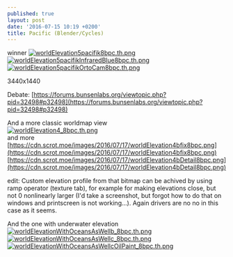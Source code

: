 ```yaml
---
published: true
layout: post
date: '2016-07-15 10:19 +0200'
title: Pacific (Blender/Cycles)
---
```

winner
[![worldElevation5pacifik8bpc.th.png](https://cdn.scrot.moe/images/2016/07/15/worldElevation5pacifik8bpc.th.png)](https://cdn.scrot.moe/images/2016/07/15/worldElevation5pacifik8bpc.png) 
[![worldElevation5pacifikInfraredBlue8bpc.th.png](https://cdn.scrot.moe/images/2016/09/02/worldElevation5pacifikInfraredBlue8bpc.th.png)](https://scrot.moe/image/CBCz)  
[![worldElevation5pacifikOrtoCam8bpc.th.png](https://cdn.scrot.moe/images/2016/07/15/worldElevation5pacifikOrtoCam8bpc.th.png)](https://cdn.scrot.moe/images/2016/07/15/worldElevation5pacifikOrtoCam8bpc.png)

3440x1440

Debate: [https://forums.bunsenlabs.org/viewtopic.php?pid=32498#p32498](https://forums.bunsenlabs.org/viewtopic.php?pid=32498#p32498)

And a more classic worldmap view  
[![worldElevation4_8bpc.th.png](https://cdn.scrot.moe/images/2016/07/17/worldElevation4_8bpc.th.png)](https://cdn.scrot.moe/images/2016/07/17/worldElevation4_8bpc.png)  
and more  
[https://cdn.scrot.moe/images/2016/07/17/worldElevation4bfix8bpc.png](https://cdn.scrot.moe/images/2016/07/17/worldElevation4bfix8bpc.png)
[https://cdn.scrot.moe/images/2016/07/17/worldElevation4bDetail8bpc.png](https://cdn.scrot.moe/images/2016/07/17/worldElevation4bDetail8bpc.png)

edit: Custom elevation profile from that bitmap can be achived by using ramp operator (texture tab), for example for making elevations close, but not 0 nonlinearly larger (I'd take a screenshot, but forgot how to do that on windows and printscreen is not working...). Again drivers are no no in this case as it seems.

And the one with underwater elevation  
[![worldElevationWithOceansAsWellb_8bpc.th.png](https://scrot.moe/images/2016/07/20/worldElevationWithOceansAsWellb_8bpc.th.png)](https://scrot.moe/images/2016/07/20/worldElevationWithOceansAsWellb_8bpc.png)
[![worldElevationWithOceansAsWellc_8bpc.th.png](https://scrot.moe/images/2016/07/20/worldElevationWithOceansAsWellc_8bpc.th.png)](https://scrot.moe/images/2016/07/20/worldElevationWithOceansAsWellc_8bpc.png)
[![worldElevationWithOceansAsWellcOilPaint_8bpc.th.png](https://scrot.moe/images/2016/07/20/worldElevationWithOceansAsWellcOilPaint_8bpc.th.png)](https://scrot.moe/images/2016/07/20/worldElevationWithOceansAsWellcOilPaint_8bpc.png)
